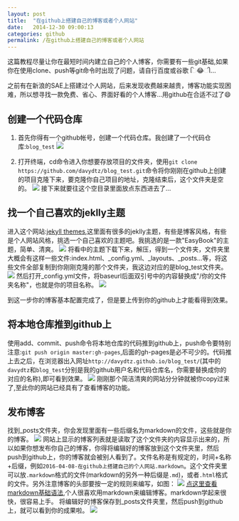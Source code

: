 ```yaml
---
layout: post
title:  "在github上搭建自己的博客或者个人网站"
date:   2014-12-30 09:00:13
categories: github
permalink: /在github上搭建自己的博客或者个人网站
---
```


这篇教程尽量让你在最短时间内建立自己的个人博客，你需要有一些git基础,如果你在使用clone、push等git命令时出现了问题，请自行百度或谷歌 િ😂ી...

之前有在新浪的SAE上搭建过个人网站，后来发现收费越来越贵，博客功能实现困难，所以想寻找一款免费、省心、界面好看的个人博客...用github在合适不过了😄
 
##  创建一个代码仓库 ##

1. 首先你得有一个github帐号，创建一个代码仓库。我创建了一个代码仓库:`blog_test`
 ![](http://7xsrj5.com2.z0.glb.qiniucdn.com/16-4-8/78669959.jpg)

2. 打开终端，cd命令进入你想要存放项目的文件夹，使用`git clone https://github.com/davydtz/blog_test.git`命令将你刚刚在github上创建的项目克隆下来，要克隆你自己项目的地址，克隆结束后，这个文件夹是空的。
![](http://7xsrj5.com2.z0.glb.qiniucdn.com/16-4-8/39462213.jpg)
 接下来就要往这个空目录里面放点东西进去了...
 
 
##  找一个自己喜欢的jeklly主题 ##
进入这个网站:[jekyll themes](http://jekyllthemes.org/),这里面有很多的jeklly主题，有些是博客风格，有些是个人网站风格，挑选一个自己喜欢的主题吧。我挑选的是一款"EasyBook"的主题，简单、清爽。
![](http://7xsrj5.com2.z0.glb.qiniucdn.com/16-4-8/42281270.jpg)
将看中的主题下载下来，解压，得到一个文件夹，文件夹里大概会有这样一些文件:index.html、_config.yml、_layouts、_posts...等，将这些文件全部复制到你刚刚克隆的那个文件夹，我这边对应的是blog_test文件夹。
![](http://7xsrj5.com2.z0.glb.qiniucdn.com/16-4-8/3120871.jpg)
然后打开_config.yml文件，将baseurl后面双引号中的内容替换成"/你的文件夹名称"，也就是你的项目名称。
![](http://7xsrj5.com2.z0.glb.qiniucdn.com/16-4-8/15119044.jpg)

到这一步你的博客基本配置完成了，但是要上传到你的github上才能看得到效果。


## 将本地仓库推到github上 ##

使用add、commit、push命令将本地仓库的代码推到github上，push命令要特别注意:`git push origin master:gh-pages`,后面的gh-pages是必不可少的。代码推上去之后，在浏览器出入网址`http://davydtz.github.io/blog_test/`(其中的`davydtz`和`blog_test`分别是我的github用户名和代码仓库名，你需要替换成你的对应的名称),即可看到效果。
![](http://7xsrj5.com2.z0.glb.qiniucdn.com/16-4-8/36680186.jpg)
刚刚那个简洁清爽的网站分分钟就被你copy过来了,至此你的网站已经具有了查看博客的功能。

## 发布博客 ##
找到_posts文件夹，你会发现里面有一些后缀名为markdown的文件，这些就是你的博客。
![](http://7xsrj5.com2.z0.glb.qiniucdn.com/16-4-8/66519374.jpg)
网站上显示的博客列表就是读取了这个文件夹的内容显示出来的，所以如果你想发布你自己的博客，你得将编辑好的博客放到这个文件夹里，然后push到github上，你的博客就会被别人看到了。文件名称是有规定的，时间+名称+后缀，例如`2016-04-08-在github上搭建自己的个人网站.markdown`。这个文件夹里可以放`.markdown`格式的文件(markdown的另外一种后缀是`.md`)，或者`.html`格式的文件。另外注意博客的头部要按一定的规则来编写，如图：
![](http://7xsrj5.com2.z0.glb.qiniucdn.com/16-4-8/95238418.jpg)
[点这里查看markdown基础语法](http://sspai.com/25137),个人很喜欢用markdown来编辑博客。markdown学起来很快，很容易上手。
将编辑好的博客保存到_posts文件夹里，然后push到github上，就可以看到你的成果啦。
![](http://7xsrj5.com2.z0.glb.qiniucdn.com/16-4-8/41630219.jpg)


